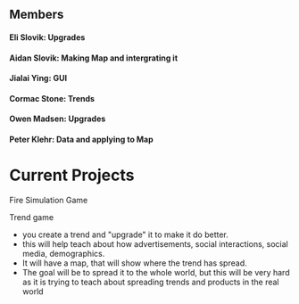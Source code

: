 

## Members
#### Eli Slovik: Upgrades
#### Aidan Slovik: Making Map and intergrating it 
#### Jialai Ying: GUI 
#### Cormac Stone: Trends
#### Owen Madsen: Upgrades
#### Peter Klehr: Data and applying to Map

# Current Projects
Fire Simulation Game

Trend game 
* you create a trend and "upgrade" it to make it do better.
* this will help teach about how advertisements, social interactions, social media, demographics.
* It will have a map, that will show where the trend has spread.
* The goal will be to spread it to the whole world, but this will be very hard as it is trying to teach about spreading trends and products in the real world


